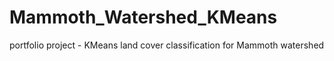 # Mammoth_Watershed_KMeans
portfolio project - KMeans land cover classification for Mammoth watershed
